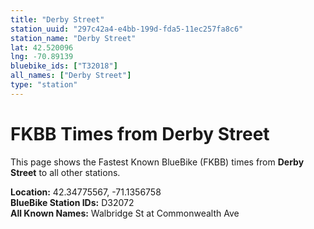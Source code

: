 ```yaml
---
title: "Derby Street"
station_uuid: "297c42a4-e4bb-199d-fda5-11ec257fa8c6"
station_name: "Derby Street"
lat: 42.520096
lng: -70.89139
bluebike_ids: ["T32018"]
all_names: ["Derby Street"]
type: "station"
---
```


# FKBB Times from Derby Street

This page shows the Fastest Known BlueBike (FKBB) times from **Derby Street** to all other stations.

**Location:** 42.34775567, -71.1356758  
**BlueBike Station IDs:** D32072  
**All Known Names:** Walbridge St at Commonwealth Ave

